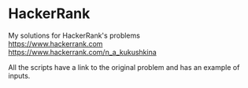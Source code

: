 # HackerRank
My solutions for HackerRank's problems</br>
https://www.hackerrank.com </br>
https://www.hackerrank.com/n_a_kukushkina

All the scripts have a link to the original problem and has an example of inputs.
